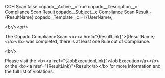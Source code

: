 <?xml version="1.0" encoding="UTF-8"?>
<CustomMetadata xmlns="http://soap.sforce.com/2006/04/metadata" xmlns:xsi="http://www.w3.org/2001/XMLSchema-instance" xmlns:xsd="http://www.w3.org/2001/XMLSchema">
    <label>CCH Scan</label>
    <protected>false</protected>
    <values>
        <field>copado__Active__c</field>
        <value xsi:type="xsd:boolean">true</value>
    </values>
    <values>
        <field>copado__Description__c</field>
        <value xsi:type="xsd:string">Compliance Scan Result</value>
    </values>
    <values>
        <field>copado__Subject__c</field>
        <value xsi:type="xsd:string">Compliance Scan Result - {ResultName}</value>
    </values>
    <values>
        <field>copado__Template__c</field>
        <value xsi:type="xsd:string">Hi {UserName},

&lt;br/&gt;&lt;br/&gt;

The Copado Compliance Scan &lt;b&gt;&lt;a href=&quot;{ResultLink}&quot;&gt;{ResultName}&lt;/a&gt;&lt;/b&gt; was completed, there is at least one Rule out of Compliance. 

&lt;br/&gt;

Please visit the &lt;b&gt;&lt;a href=&quot;{JobExecutionLink}&quot;&gt;Job Execution&lt;/a&gt;&lt;/b&gt; or the &lt;b&gt;&lt;a href=&quot;{ResultLink}&quot;&gt;Result&lt;/a&gt;&lt;/b&gt; for more information and the full list of violations.</value>
    </values>
</CustomMetadata>
